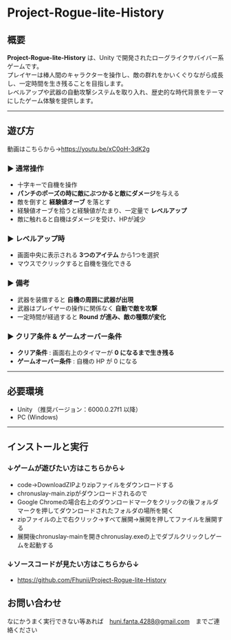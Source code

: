 # Project-Rogue-lite-History

## 概要
**Project-Rogue-lite-History** は、Unity で開発されたローグライクサバイバー系ゲームです。  
プレイヤーは棒人間のキャラクターを操作し、敵の群れをかいくぐりながら成長し、一定時間を生き残ることを目指します。  
レベルアップや武器の自動攻撃システムを取り入れ、歴史的な時代背景をテーマにしたゲーム体験を提供します。  

---

## 遊び方
動画はこちらから→https://youtu.be/xC0oH-3dK2g

### ▶ 通常操作
- 十字キーで自機を操作  
- **パンチのポーズの時に敵にぶつかると敵にダメージ**を与える  
- 敵を倒すと **経験値オーブ** を落とす  
- 経験値オーブを拾うと経験値がたまり、一定量で **レベルアップ**  
- 敵に触れると自機はダメージを受け、HPが減少  

### ▶ レベルアップ時
- 画面中央に表示される **3つのアイテム** から1つを選択  
- マウスでクリックすると自機を強化できる  

### ▶ 備考
- 武器を装備すると **自機の周囲に武器が出現**  
- 武器はプレイヤーの操作に関係なく **自動で敵を攻撃**  
- 一定時間が経過すると **Round が進み、敵の種類が変化**  

### ▶ クリア条件 & ゲームオーバー条件
- **クリア条件** : 画面右上のタイマーが **0 になるまで生き残る**  
- **ゲームオーバー条件** : 自機の HP が 0 になる  

---

## 必要環境
- Unity （推奨バージョン：6000.0.27f1 以降）  
- PC (Windows)  

---

## インストールと実行
### **↓ゲームが遊びたい方はこちらから↓**
- code→DownloadZIPよりzipファイルをダウンロードする
- chronuslay-main.zipがダウンロードされるので
- Google Chromeの場合右上のダウンロードマークをクリックの後フォルダマークを押してダウンロードされたフォルダの場所を開く
- zipファイルの上で右クリック→すべて展開→展開を押してファイルを展開する
- 展開後chronuslay-mainを開きchronuslay.exeの上でダブルクリックしゲームを起動する

### **↓ソースコードが見たい方はこちらから↓**
- https://github.com/Fhunii/Project-Rogue-lite-History

## お問い合わせ
   なにかうまく実行できない等あれば　huni.fanta.4288@gmail.com　までご連絡ください

